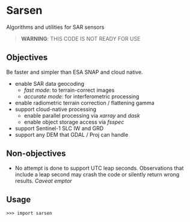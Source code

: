 # Sarsen

Algorithms and utilities for SAR sensors

> **WARNING**: THIS CODE IS NOT READY FOR USE


## Objectives

Be faster and simpler than ESA SNAP and cloud native.

- enable SAR data geocoding
  - *fast mode*: to terrain-correct images
  - *accurate mode*: for interferometric processing
- enable radiometric terrain correction / flattening gamma
- support cloud-native processing
  - enable parallel processing via *xarray* and *dask*
  - enable object storage access via *fsspec*
- support Sentinel-1 SLC IW and GRD
- support any DEM that GDAL / Proj can handle

## Non-objectives

- No attempt is done to support UTC leap seconds. Observations that include a leap second may crash the code or
  silently return wrong results. *Caveat emptor*

## Usage

```python-repl
>>> import sarsen

```
